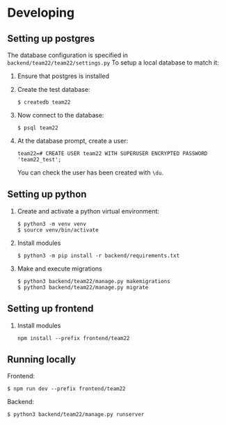# Developing

## Setting up postgres

The database configuration is specified in `backend/team22/team22/settings.py`
To setup a local database to match it:

1. Ensure that postgres is installed

2. Create the test database:

    ```
    $ createdb team22

    ```

3. Now connect to the database:

    ```
    $ psql team22
    ```

4. At the database prompt, create a user:

    ```
    team22=# CREATE USER team22 WITH SUPERUSER ENCRYPTED PASSWORD 'team22_test';
    ```

    You can check the user has been created with `\du`.

## Setting up python

1. Create and activate a python virtual environment:

    ```
    $ python3 -m venv venv
    $ source venv/bin/activate
    ```

2. Install modules

    ```
    $ python3 -m pip install -r backend/requirements.txt
    ```

3. Make and execute migrations

    ```
    $ python3 backend/team22/manage.py makemigrations
    $ python3 backend/team22/manage.py migrate
    ```

## Setting up frontend

1. Install modules

    ```
    npm install --prefix frontend/team22
    ```

## Running locally

Frontend:

    $ npm run dev --prefix frontend/team22

Backend:

    $ python3 backend/team22/manage.py runserver
